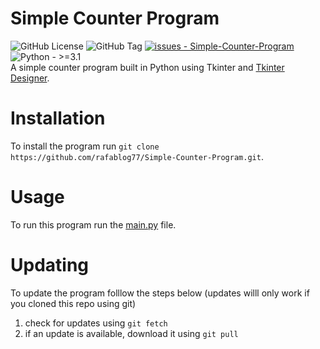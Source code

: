 # Simple Counter Program
![GitHub License](https://img.shields.io/github/license/rafablog77/Simple-Counter-Program?logo=gnu)
![GitHub Tag](https://img.shields.io/github/v/tag/rafablog77/Simple-Counter-Program)
[![issues - Simple-Counter-Program](https://img.shields.io/github/issues/rafablog77/Simple-Counter-Program)](https://github.com/rafablog77/Simple-Counter-Program/issues)
![Python - >=3.1](https://img.shields.io/badge/Python->=3.1-blue?logo=python&logoColor=white)  
A simple counter program built in Python using Tkinter and [Tkinter Designer](https://github.com/ParthJadhav/Tkinter-Designer).
# Installation
To install the program run `git clone https://github.com/rafablog77/Simple-Counter-Program.git`.
# Usage
To run this program run the [main.py](/main.py) file.
# Updating
To update the program folllow the steps below (updates willl only work if you cloned this repo using git)
1. check for updates using `git fetch`
2. if an update is available, download it using `git pull`
